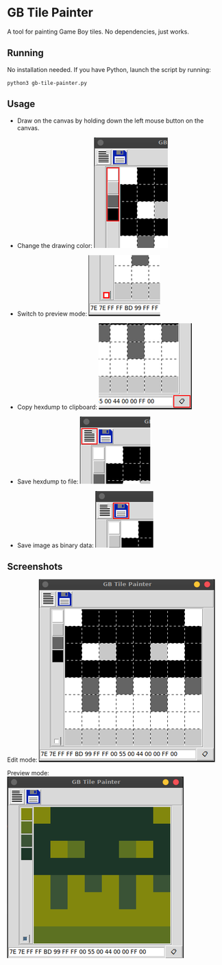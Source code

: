 # GB Tile Painter
A tool for painting Game Boy tiles. No dependencies, just works.

## Running
No installation needed. If you have Python, launch the script by running:
~~~
python3 gb-tile-painter.py
~~~

## Usage
* Draw on the canvas by holding down the left mouse button on the canvas.

* Change the drawing color:
![](screenshots/switch-drawing-color.png)

* Switch to preview mode:
![](screenshots/switch-mode.png)

* Copy hexdump to clipboard:
![](screenshots/copy-hexdump.png)

* Save hexdump to file:
![](screenshots/save-hexdump.png)

* Save image as binary data:
![](screenshots/save-binary.png)

## Screenshots
Edit mode:
![Edit mode](screenshots/screenshot1.png)

Preview mode:
![View mode](screenshots/screenshot2.png)